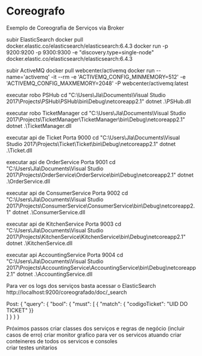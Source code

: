 # Coreografo
Exemplo de Coreografia de Serviços via Broker

subir ElasticSearch
docker pull docker.elastic.co/elasticsearch/elasticsearch:6.4.3
docker run -p 9200:9200 -p 9300:9300 -e "discovery.type=single-node" docker.elastic.co/elasticsearch/elasticsearch:6.4.3

subir ActiveMQ
docker pull webcenter/activemq
docker run --name='activemq' -it --rm -e 'ACTIVEMQ_CONFIG_MINMEMORY=512' -e 'ACTIVEMQ_CONFIG_MAXMEMORY=2048' -P webcenter/activemq:latest

executar robo PSHub
cd "C:\Users\Jla\Documents\Visual Studio 2017\Projects\PSHub\PSHub\bin\Debug\netcoreapp2.1"
dotnet .\PSHub.dll

executar robo TicketManager
cd "C:\Users\Jla\Documents\Visual Studio 2017\Projects\TicketManager\TicketManager\bin\Debug\netcoreapp2.1"
dotnet .\TicketManager.dll

executar api de Ticket
Porta 9000
cd "C:\Users\Jla\Documents\Visual Studio 2017\Projects\Ticket\Ticket\bin\Debug\netcoreapp2.1"
dotnet .\Ticket.dll

executar api de OrderService
Porta 9001
cd "C:\Users\Jla\Documents\Visual Studio 2017\Projects\OrderService\OrderService\bin\Debug\netcoreapp2.1"
dotnet .\OrderService.dll

executar api de ConsumerService
Porta 9002
cd "C:\Users\Jla\Documents\Visual Studio 2017\Projects\ConsumerService\ConsumerService\bin\Debug\netcoreapp2.1"
dotnet .\ConsumerService.dll

executar api de KitchenService
Porta 9003
cd "C:\Users\Jla\Documents\Visual Studio 2017\Projects\KitchenService\KitchenService\bin\Debug\netcoreapp2.1"
dotnet .\KitchenService.dll

executar api AccountingService
Porta 9004
cd "C:\Users\Jla\Documents\Visual Studio 2017\Projects\AccountingService\AccountingService\bin\Debug\netcoreapp2.1"
dotnet .\AccountingService.dll

Para ver os logs dos serviços basta acessar o ElasticSearch
   http://localhost:9200/coreografado/doc/_search

Post: 
{
  "query": { 
    "bool": { 
      "must": [
        { "match": { "codigoTicket": "UID DO TICKET" }}  
      ]
    }
  }
}

Próximos passos
   criar classes dos serviços e regras de negócio (incluir casos de erro)
   criar monitor grafico para ver os servicos atuando
   criar conteineres de todos os servicos e consoles   
   criar testes unitarios
